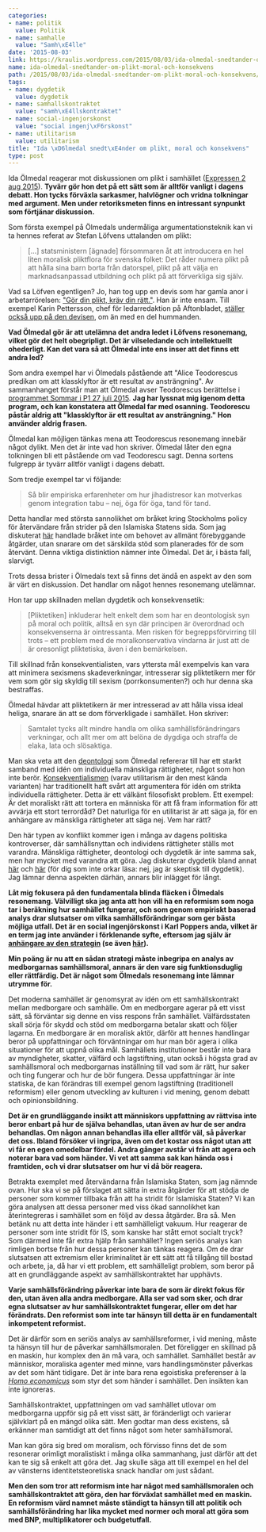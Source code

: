 ```yaml
---
categories:
- name: politik
  value: Politik
- name: samhalle
  value: "Samh\xE4lle"
date: '2015-08-03'
link: https://kraulis.wordpress.com/2015/08/03/ida-olmedal-snedtander-om-plikt-moral-och-konsekvens/
name: ida-olmedal-snedtander-om-plikt-moral-och-konsekvens
path: /2015/08/03/ida-olmedal-snedtander-om-plikt-moral-och-konsekvens/
tags:
- name: dygdetik
  value: dygdetik
- name: samhallskontraktet
  value: "samh\xE4llskontraktet"
- name: social-ingenjorskonst
  value: "social ingenj\xF6rskonst"
- name: utilitarism
  value: utilitarism
title: "Ida \xD6lmedal snedt\xE4nder om plikt, moral och konsekvens"
type: post
---
```

Ida Ölmedal reagerar mot diskussionen om plikt i samhället ([Expressen 2 aug 2015](http://www.expressen.se/kultur/for-pliktvurmarna-ar-empiri-ointressant/)). **Tyvärr gör hon det på ett sätt som är alltför vanligt i dagens debatt. Hon tycks förväxla sarkasmer, halvlögner och vridna tolkningar med argument. Men under retoriksmeten finns en intressant synpunkt som förtjänar diskussion.**



Som första exempel på Ölmedals undermåliga argumentationsteknik kan vi ta hennes referat av Stefan Löfvens uttalanden om plikt:

> [...] statsministern [ägnade] försommaren åt att introducera en hel liten moralisk pliktflora för svenska folket: Det råder numera plikt på att hålla sina barn borta från datorspel, plikt på att välja en marknadsanpassad utbildning och plikt på att förverkliga sig själv.

Vad sa Löfven egentligen? Jo, han tog upp en devis som har gamla anor i arbetarrörelsen: ["Gör din plikt, kräv din rätt."](/2015/05/29/stefan-lovfen-har-ratt-gor-din-plikt-krav-din-ratt/). Han är inte ensam. Till exempel Karin Pettersson, chef för ledarredaktion på Aftonbladet, [ställer också upp på den devisen](/2015/06/10/karin-pettersson-vill-ha-kakan-och-ata-den/), om än med en del hummanden.

**Vad Ölmedal gör är att utelämna det andra ledet i Löfvens resonemang, vilket gör det helt obegripligt. Det är vilseledande och intellektuellt ohederligt. Kan det vara så att Ölmedal inte ens inser att det finns ett andra led?**

Som andra exempel har vi Ölmedals påstående att "Alice Teodorescus predikan om att klassklyftor är ett resultat av ansträngning". Av sammanhanget förstår man att Ölmedal avser Teodorescus berättelse i [programmet Sommar i P1 27 juli 2015](http://sverigesradio.se/sida/avsnitt/582925?programid=2071). **Jag har lyssnat mig igenom detta program, och kan konstatera att Ölmedal far med osanning. Teodorescu påstår aldrig att "klassklyftor är ett resultat av ansträngning." Hon använder aldrig frasen.**

Ölmedal kan möjligen tänkas mena att Teodorescus resonemang innebär något dylikt. Men det är inte vad hon skriver. Ölmedal låter den egna tolkningen bli ett påstående om vad Teodorescu sagt. Denna sortens fulgrepp är tyvärr alltför vanligt i dagens debatt.

Som tredje exempel tar vi följande:

> Så blir empiriska erfarenheter om hur jihadistresor kan motverkas genom integration tabu – nej, öga för öga, tand för tand.

Detta handlar med största sannolikhet om bråket kring Stockholms policy för återvändare från strider på den Islamiska Statens sida. Som jag diskuterat [här](/2015/05/22/is-krigarna-och-samhallskontraktet/) handlade bråket inte om behovet av allmänt förebyggande åtgärder, utan snarare om det särskilda stöd som planerades för de som återvänt. Denna viktiga distinktion nämner inte Ölmedal. Det är, i bästa fall, slarvigt.

Trots dessa brister i Ölmedals text så finns det ändå en aspekt av den som är värt en diskussion. Det handlar om något hennes resonemang utelämnar.

Hon tar upp skillnaden mellan dygdetik och konsekvensetik:

> [Pliktetiken] inkluderar helt enkelt dem som har en deontologisk syn på moral och politik, alltså en syn där principen är överordnad och konsekvenserna är ointressanta. Men risken för begreppsförvirring till trots – ett problem med de moralkonservativa vindarna är just att de är oresonligt pliktetiska, även i den bemärkelsen.

Till skillnad från konsekventialisten, vars yttersta mål exempelvis kan vara att minimera sexismens skadeverkningar, intresserar sig pliktetikern mer för vem som gör sig skyldig till sexism (porrkonsumenten?) och hur denna ska bestraffas.

Ölmedal hävdar att pliktetikern är mer intresserad av att hålla vissa ideal heliga, snarare än att se dom förverkligade i samhället. Hon skriver:

> Samtalet tycks allt mindre handla om olika samhällsförändringars verkningar, och allt mer om att belöna de dygdiga och straffa de elaka, lata och slösaktiga.

Man ska veta att den [deontologi](https://en.wikipedia.org/wiki/Deontological_ethics) som Ölmedal refererar till har ett starkt samband med idén om individuella mänskliga rättigheter, något som hon inte berör. [Konsekventialismen](https://en.wikipedia.org/wiki/Consequentialism) (varav utilitarism är den mest kända varianten) har traditionellt haft svårt att argumentera för idén om strikta individuella rättigheter. Detta är ett välkänt filosofiskt problem. Ett exempel: Är det moraliskt rätt att tortera en människa för att få fram information för att avvärja ett stort terrordåd? Det naturliga för en utilitarist är att säga ja, för en anhängare av mänskliga rättigheter att säga nej. Vem har rätt?

Den här typen av konflikt kommer igen i många av dagens politiska kontroverser, där samhällsnyttan och individens rättigheter ställs mot varandra. Mänskliga rättigheter, deontologi och dygdetik är inte samma sak, men har mycket med varandra att göra. Jag diskuterar dygdetik bland annat [här](/2014/08/13/ann-heberlein-etik-en-introduktion-med-brister/) och [här](/2015/02/15/maste-lasas-kenan-maliks-bok-om-moralfilosofins-historia/) (för dig som inte orkar läsa: nej, jag är skeptisk till dygdetik). Jag lämnar denna aspekten därhän, annars blir inlägget för långt.

**Låt mig fokusera på den fundamentala blinda fläcken i Ölmedals resonemang. Välvilligt ska jag anta att hon vill ha en reformism som noga tar i beräkning hur samhället fungerar, och som genom empiriskt baserad analys drar slutsatser om vilka samhällsförändringar som ger bästa möjliga utfall. Det är en social ingenjörskonst i Karl Poppers anda, vilket är en term jag inte använder i förklenande syfte, eftersom jag själv är [anhängare av den strategin](/2014/12/02/karl-popper-det-oppna-samhallet-och-dess-fiender/) (se även [här](/2015/03/12/reformpolitik-dod-eller-fel-fokus/)).**

**Min poäng är nu att en sådan strategi måste inbegripa en analys av medborgarnas samhällsmoral, annars är den vare sig funktionsduglig eller rättfärdig. Det är något som Ölmedals resonemang inte lämnar utrymme för.**

Det moderna samhället är genomsyrat av idén om ett samhällskontrakt mellan medborgare och samhälle. Om en medborgare agerar på ett visst sätt, så förväntar sig denne en viss respons från samhället. Välfärdsstaten skall sörja för skydd och stöd om medborgarna betalar skatt och följer lagarna. En medborgare är en moralisk aktör, därför att hennes handlingar beror på uppfattningar och förväntningar om hur man bör agera i olika situationer för att uppnå olika mål. Samhällets institutioner består inte bara av myndigheter, skatter, välfärd och lagstiftning, utan också i högsta grad av samhällsmoral och medborgarnas inställning till vad som är rätt, hur saker och ting fungerar och hur de bör fungera. Dessa uppfattningar är inte statiska, de kan förändras till exempel genom lagstiftning (traditionell reformism) eller genom utveckling av kulturen i vid mening, genom debatt och opinionsbildning.

**Det är en grundläggande insikt att människors uppfattning av rättvisa inte beror enbart på hur de själva behandlas, utan även av hur de ser andra behandlas. Om någon annan behandlas illa eller alltför väl, så påverkar det oss. Ibland försöker vi ingripa, även om det kostar oss något utan att vi får en egen omedelbar fördel. Andra gånger avstår vi från att agera och noterar bara vad som händer. Vi vet att samma sak kan hända oss i framtiden, och vi drar slutsatser om hur vi då bör reagera.**

Betrakta exemplet med återvändarna från Islamiska Staten, som jag nämnde ovan. Hur ska vi se på förslaget att sätta in extra åtgärder för att stödja de personer som kommer tillbaka från att ha stridit för Islamiska Staten? Vi kan göra analysen att dessa personer med viss ökad sannolikhet kan återintegreras i samhället som en följd av dessa åtgärder. Bra så. Men betänk nu att detta inte händer i ett samhälleligt vakuum. Hur reagerar de personer som inte stridit för IS, som kanske har stått emot socialt tryck? Som därmed inte får extra hjälp från samhället? Ingen seriös analys kan rimligen bortse från hur dessa personer kan tänkas reagera. Om de drar slutsatsen att extremism eller kriminalitet är ett sätt att få tillgång till bostad och arbete, ja, då har vi ett problem, ett samhälleligt problem, som beror på att en grundläggande aspekt av samhällskontraktet har upphävts.

**Varje samhällsförändring påverkar inte bara de som är direkt fokus för den, utan även alla andra medborgare. Alla ser vad som sker, och drar egna slutsatser av hur samhällskontraktet fungerar, eller om det har förändrats. Den reformist som inte tar hänsyn till detta är en fundamentalt inkompetent reformist.**

Det är därför som en seriös analys av samhällsreformer, i vid mening, måste ta hänsyn till hur de påverkar samhällsmoralen. Det föreligger en skillnad på en maskin, hur komplex den än må vara, och samhället. Samhället består av människor, moraliska agenter med minne, vars handlingsmönster påverkas av det som hänt tidigare. Det är inte bara rena egoistiska preferenser à la *[Homo economicus](https://en.wikipedia.org/wiki/Homo_economicus)* som styr det som händer i samhället. Den insikten kan inte ignoreras.

Samhällskontraktet, uppfattningen om vad samhället utlovar om medborgarna uppför sig på ett visst sätt, är föränderligt och varierar självklart på en mängd olika sätt. Men godtar man dess existens, så erkänner man samtidigt att det finns något som heter samhällsmoral.

Man kan göra sig bred om moralism, och förvisso finns det de som resonerar orimligt moralistiskt i många olika sammanhang, just därför att det kan te sig så enkelt att göra det. Jag skulle säga att till exempel en hel del av vänsterns identitetsteoretiska snack handlar om just sådant.

**Men den som tror att reformism inte har något med samhällsmoralen och samhällskontraktet att göra, den har förväxlat samhället med en maskin. En reformism värd namnet måste ständigt ta hänsyn till att politik och samhällsförändring har lika mycket med normer och moral att göra som med BNP, multiplikatorer och budgetutfall.**

